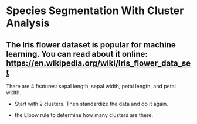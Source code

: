 # Species Segmentation With Cluster Analysis

## The Iris flower dataset is popular for machine learning. You can read  about it online: https://en.wikipedia.org/wiki/Iris_flower_data_set

There are 4 features: sepal length, sepal width, petal length, and petal width.

- Start with 2 clusters. Then standardize the data and do it again. 

- the Elbow rule to determine how many clusters are there.
